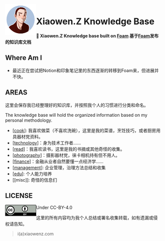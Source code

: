 <img src="attachments/avatar.jpg" width=100 align="left">

# Xiaowen.Z Knowledge Base

**👋 Xiaowen.Z Knowledge base built on [Foam](https://foambubble.github.io) 基于[Foam](https://foambubble.github.io)发布的知识库文档**

## Where Am I

- 最近正在尝试把Notion和印象笔记里的东西逐渐的转移到Foam来，但进展并不快。

## AREAS

这里会保存我已经整理好的知识库，并按照我个人的习惯进行分类和命名。

The knowledge base will hold the organized information based on my personal methodology.

- [[cook]]: 我喜欢做菜（不喜欢洗碗），这里是我的菜谱，烹饪技巧，或者厨房用具器材党资料。
- [[technology]]：身为技术工作者……
- [[read]]：我喜欢读书，这里是我的书摘或其他奇怪的收集。
- [[photography]]：摄影器材党，徕卡相机持有但不用人。
- [[finance]]：金融从业者自然要懂一点经济学……
- [[management]]: 企业管理，治理方法总结和收集
- [[edu]]: 个人能力培养
- [[misc]]: 奇怪的信息们

## LICENSE

<img src="attachments/cc-by.png" width=100 align="left"> Under CC-BY-4.0

这里的所有内容均为我个人总结或署名收集转载，如有遗漏或侵权请告知。

> i(a)xiaowenz.com

[//begin]: # "Autogenerated link references for markdown compatibility"
[cook]: cook "cook"
[technology]: technology "technology"
[read]: read "read"
[photography]: photography "photography"
[finance]: finance "finance"
[management]: management "management"
[edu]: edu "edu"
[//end]: # "Autogenerated link references"